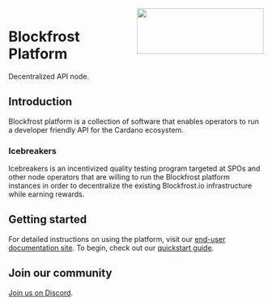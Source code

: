 <img src="https://blockfrost.io/images/logo.svg" width="250" align="right" height="90">
<!-- TODO: platform specific logo would be nice -->

# Blockfrost Platform

Decentralized API node.

## Introduction

Blockfrost platform is a collection of software that enables operators to run
a developer friendly API for the Cardano ecosystem.

### Icebreakers

Icebreakers is an incentivized quality testing program targeted at SPOs and
other node operators that are willing to run the Blockfrost platform instances
in order to decentralize the existing Blockfrost.io infrastructure while
earning rewards.

## Getting started

For detailed instructions on using the platform, visit our [end-user documentation
site](https://platform.blockfrost.io/). To begin, check out our [quickstart
guide](https://platform.blockfrost.io/get-started).

## Join our community

[Join us on Discord](https://discord.gg/inputoutput).
